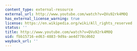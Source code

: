 ```yaml
---
content_type: external-resource
external_url: http://www.youtube.com/watch?v=QVu92rk4M0Q
has_external_license_warning: true
license: https://en.wikipedia.org/wiki/All_rights_reserved
status: ''
title: http://www.youtube.com/watch?v=QVu92rk4M0Q
uid: fbb15716-ed63-4883-9d9a-ae4d778cd602
wayback_url: ''
---
```

